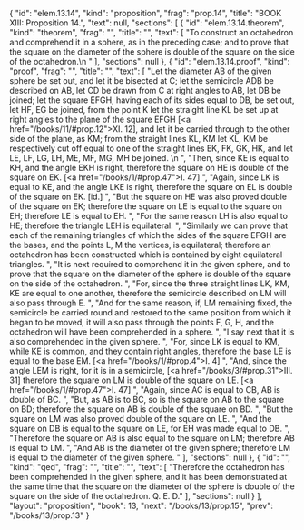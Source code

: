 {
  "id": "elem.13.14",
  "kind": "proposition",
  "frag": "prop.14",
  "title": "BOOK XIII: Proposition 14.",
  "text": null,
  "sections": [
    {
      "id": "elem.13.14.theorem",
      "kind": "theorem",
      "frag": "",
      "title": "",
      "text": [
        "To construct an octahedron and comprehend it in a sphere, as in the preceding case; and to prove that the square on the diameter of the sphere is double of the square on the side of the octahedron.\n      "
      ],
      "sections": null
    },
    {
      "id": "elem.13.14.proof",
      "kind": "proof",
      "frag": "",
      "title": "",
      "text": [
        "Let the diameter AB of the given sphere be set out, and let it be bisected at C; let the semicircle ADB be described on AB, let CD be drawn from C at right angles to AB, let DB be joined; let the square EFGH, having each of its sides equal to DB, be set out, let HF, EG be joined, from the point K let the straight line KL be set up at right angles to the plane of the square EFGH [<a href=\"/books/11/#prop.12\">XI. 12</a>], and let it be carried through to the other side of the plane, as KM; from the straight lines KL, KM let KL, KM be respectively cut off equal to one of the straight lines EK, FK, GK, HK, and let LE, LF, LG, LH, ME, MF, MG, MH be joined. \n      ",
        "Then, since KE is equal to KH, and the angle EKH is right, therefore the square on HE is double of the square on EK. [<a href=\"/books/1/#prop.47\">I. 47</a>] ",
        "Again, since LK is equal to KE, and the angle LKE is right, therefore the square on EL is double of the square on EK. [id.] ",
        "But the square on HE was also proved double of the square on EK; therefore the square on LE is equal to the square on EH; therefore LE is equal to EH. ",
        "For the same reason LH is also equal to HE; therefore the triangle LEH is equilateral. ",
        "Similarly we can prove that each of the remaining triangles of which the sides of the square EFGH are the bases, and the points L, M the vertices, is equilateral; therefore an octahedron has been constructed which is contained by eight equilateral triangles. ",
        "It is next required to comprehend it in the given sphere, and to prove that the square on the diameter of the sphere is double of the square on the side of the octahedron. ",
        "For, since the three straight lines LK, KM, KE are equal to one another, therefore the semicircle described on LM will also pass through E. ",
        "And for the same reason, if, LM remaining fixed, the semicircle be carried round and restored to the same position from which it began to be moved, it will also pass through the points F, G, H, and the octahedron will have been comprehended in a sphere. ",
        "I say next that it is also comprehended in the given sphere. ",
        "For, since LK is equal to KM, while KE is common, and they contain right angles, therefore the base LE is equal to the base EM. [<a href=\"/books/1/#prop.4\">I. 4</a>] ",
        "And, since the angle LEM is right, for it is in a semicircle, [<a href=\"/books/3/#prop.31\">III. 31</a>] therefore the square on LM is double of the square on LE. [<a href=\"/books/1/#prop.47\">I. 47</a>] ",
        "Again, since AC is equal to CB, AB is double of BC. ",
        "But, as AB is to BC, so is the square on AB to the square on BD; therefore the square on AB is double of the square on BD. ",
        "But the square on LM was also proved double of the square on LE. ",
        "And the square on DB is equal to the square on LE, for EH was made equal to DB. ",
        "Therefore the square on AB is also equal to the square on LM; therefore AB is equal to LM. ",
        "And AB is the diameter of the given sphere; therefore LM is equal to the diameter of the given sphere. "
      ],
      "sections": null
    },
    {
      "id": "",
      "kind": "qed",
      "frag": "",
      "title": "",
      "text": [
        "Therefore the octahedron has been comprehended in the given sphere, and it has been demonstrated at the same time that the square on the diameter of the sphere is double of the square on the side of the octahedron. Q. E. D."
      ],
      "sections": null
    }
  ],
  "layout": "proposition",
  "book": 13,
  "next": "/books/13/prop.15",
  "prev": "/books/13/prop.13"
}
